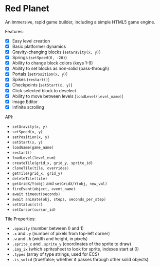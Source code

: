 # Red Planet

An immersive, rapid game builder, including a simple HTML5 game engine.

Features:

- [x] Easy level creation
- [x] Basic platformer dynamics
- [x] Gravity-changing blocks (`setGravity(x, y)`)
- [x] Springs (`setSpeed(0, -20)`)
- [x] Ability to change block colors (keys 1-9)
- [x] Ability to set blocks as non-solid (pass-through)
- [x] Portals (`setPosition(x, y)`)
- [x] Spikes (`restart()`)
- [x] Checkpoints (`setStart(x, y)`)
- [x] Click selected block to deselect
- [x] Ability to move between levels (`loadLevel(level_name)`)
- [x] Image Editor
- [x] Infinite scrolling

API:

* `setGravity(x, y)`
* `setSpeed(x, y)`
* `setPosition(x, y)`
* `setStart(x, y)`
* `loadGame(game_name)`
* `restart()`
* `loadLevel(level_num)`
* `createTile(grid_x, grid_y, sprite_id)`
* `cloneTile(tile, overrides)`
* `getTile(grid_x, grid_y)`
* `deleteTile(tile)`
* `getGridX/Y(obj)` and `setGridX/Y(obj, new_val)`
* `fireEvent(object, event_name)`
* `await timeout(seconds)`
* `await animate(obj, steps, seconds_per_step)`
* `setStatus(str)`
* `setCursor(cursor_id)`

Tile Properties:
* `.opacity` (number between 0 and 1)
* `.x` and `.y` (number of pixels from top-left corner)
* `.w` and `.h` (width and height, in pixels)
* `.sprite_x` and `.sprite_y` (coordinates of the sprite to draw)
* `.img_ix` (which spritesheet to look for sprite, indexes start at 0)
* `.types` (array of type strings, used for ECS)
* `.is_solid` (true/false; whether it passes through other solid objects)
